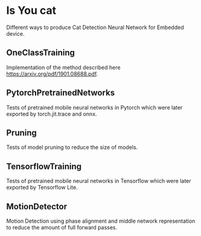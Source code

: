 # Is You cat

Different ways to produce Cat Detection Neural Network for Embedded device.

## OneClassTraining
Implementation of the method described here https://arxiv.org/pdf/1901.08688.pdf.
## PytorchPretrainedNetworks
Tests of pretrained mobile neural networks in Pytorch which were later exported by torch.jit.trace and onnx.
## Pruning
Tests of model pruning to reduce the size of models.
## TensorflowTraining
Tests of pretrained mobile neural networks in Tensorflow which were later exported by Tensorflow Lite.
## MotionDetector
Motion Detection using phase alignment and middle network representation to reduce the amount of full forward passes.
